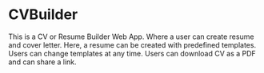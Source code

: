 # CVBuilder
This is a CV or Resume Builder Web App. Where a user can create resume and cover letter.
Here, a resume can be created with predefined templates. Users can change templates at any time.
Users can download CV as a PDF and can share a link.
